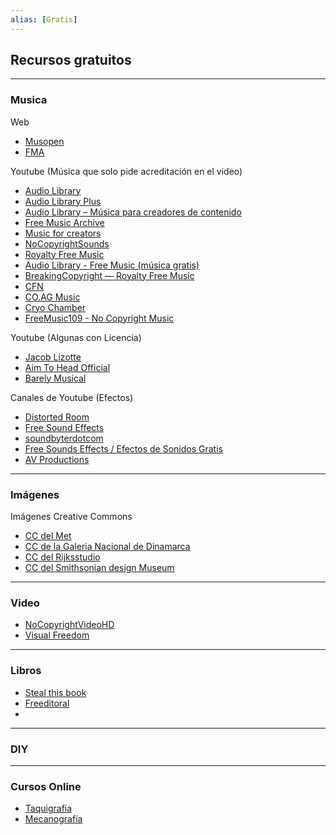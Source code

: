 ```yaml
---
alias: [Gratis]
---
```


## Recursos gratuitos
---

### Musica

Web
+ [Musopen](https://musopen.org/music/)
+ [FMA](https://freemusicarchive.org/)

Youtube (Música que solo pide acreditación en el video)
+ [Audio Library](https://www.youtube.com/channel/UCZVzgqp-fRUgyvRAmlm9IxA)
+ [Audio Library Plus](https://www.youtube.com/c/AudioLibraryPlus)
+ [Audio Library – Música para creadores de contenido](https://www.youtube.com/c/audiolibrary-channel)
+ [Free Music Archive](https://www.youtube.com/channel/UCTIjW64Fq3qr3QdL9krgO-w)
+ [Music for creators](https://www.youtube.com/c/MusicforCreators)
+ [NoCopyrightSounds](https://www.youtube.com/c/NoCopyrightSounds)
+ [Royalty Free Music](https://www.youtube.com/channel/UCq2gzWSA3nu6_Zb1YczqKVg)
+ [Audio Library - Free Music (música gratis)](https://www.youtube.com/channel/UCHae4C99XJORB7Iog62wqvw)
+ [BreakingCopyright — Royalty Free Music](https://www.youtube.com/user/BreakingTheCopyright)
+ [CFN](https://www.youtube.com/user/cfnetworks/featured)
+ [CO.AG Music](https://www.youtube.com/channel/UCcavSftXHgxLBWwLDm_bNvA)
+ [Cryo Chamber](https://www.youtube.com/c/cryochamberlabel/featured)
+ [FreeMusic109 - No Copyright Music](https://www.youtube.com/channel/UCpCICmVGoV3Hxe9zC4W7IjQ)
	
Youtube (Algunas con Licencia) 
+ [Jacob Lizotte](https://www.youtube.com/user/Thrasher726)
+ [Aim To Head Official](https://www.youtube.com/channel/UC1KJEk-EZMmDF9DJKMK5OCQ)
+ [Barely Musical](https://www.youtube.com/c/BarelyMusical/about)

Canales de Youtube (Efectos)
+ [Distorted Room](https://www.youtube.com/c/Distortedroom/featured)
+ [Free Sound Effects](https://www.youtube.com/channel/UCgsDULVtTRBOlC7m73NII7Q)
+ [soundbyterdotcom](https://www.youtube.com/user/soundbyterdotcom)
+ [Free Sounds Effects / Efectos de Sonidos Gratis](https://www.youtube.com/user/SinMachinimas)
+ [AV Productions](https://www.youtube.com/user/JustAudio2008/videos)

---
### Imágenes

Imágenes Creative Commons
+ [CC del Met](https://www.metmuseum.org/art/collection)
+ [CC de la Galeria Nacional de Dinamarca](https://www.smk.dk/es/)
+ [CC del Rijksstudio](https://www.rijksmuseum.nl/en)
+ [CC del Smithsonian design Museum](https://www.cooperhewitt.org/)

---

### Video
+ [NoCopyrightVideoHD](https://www.youtube.com/channel/UC0T9mnsMtb9X0SGX3Uy1hew)
+ [Visual Freedom](https://www.youtube.com/channel/UCBF3PzstDFVBCxb6RwHJfYQ)

---

### Libros

+ [Steal this book](http://tenant.net/Community/steal/steal.html#2.01.0)
+ [Freeditoral](https://freeditorial.com/)
+ 



---

### DIY


---

### Cursos Online

+ [Taquigrafía](http://www.mailxmail.com/curso-taquigrafia)
+ [Mecanografía](https://www.mecanografia-online.com/)